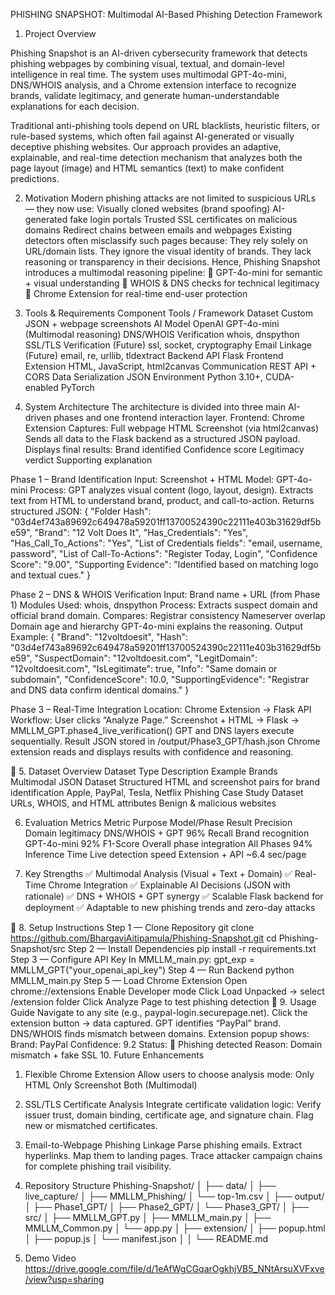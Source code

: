 PHISHING SNAPSHOT: Multimodal AI-Based Phishing Detection Framework
1. Project Overview

Phishing Snapshot is an AI-driven cybersecurity framework that detects phishing webpages by combining visual, textual, and domain-level intelligence in real time.
The system uses multimodal GPT-4o-mini, DNS/WHOIS analysis, and a Chrome extension interface to recognize brands, validate legitimacy, and generate human-understandable explanations for each decision.

Traditional anti-phishing tools depend on URL blacklists, heuristic filters, or rule-based systems, which often fail against AI-generated or visually deceptive phishing websites.
Our approach provides an adaptive, explainable, and real-time detection mechanism that analyzes both the page layout (image) and HTML semantics (text) to make confident predictions.

2. Motivation
Modern phishing attacks are not limited to suspicious URLs — they now use:
Visually cloned websites (brand spoofing)
AI-generated fake login portals
Trusted SSL certificates on malicious domains
Redirect chains between emails and webpages
Existing detectors often misclassify such pages because:
They rely solely on URL/domain lists.
They ignore the visual identity of brands.
They lack reasoning or transparency in their decisions.
Hence, Phishing Snapshot introduces a multimodal reasoning pipeline:
🔹 GPT-4o-mini for semantic + visual understanding
🔹 WHOIS & DNS checks for technical legitimacy
🔹 Chrome Extension for real-time end-user protection

3. Tools & Requirements
Component	Tools / Framework
Dataset	Custom JSON + webpage screenshots
AI Model	OpenAI GPT-4o-mini (Multimodal reasoning)
DNS/WHOIS Verification	whois, dnspython
SSL/TLS Verification (Future)	ssl, socket, cryptography
Email Linkage (Future)	email, re, urllib, tldextract
Backend API	Flask
Frontend Extension	HTML, JavaScript, html2canvas
Communication	REST API + CORS
Data Serialization	JSON
Environment	Python 3.10+, CUDA-enabled PyTorch

4. System Architecture
The architecture is divided into three main AI-driven phases and one frontend interaction layer.
Frontend: Chrome Extension
  Captures:
    Full webpage HTML
    Screenshot (via html2canvas)
  Sends all data to the Flask backend as a structured JSON payload.
Displays final results:
  Brand identified
  Confidence score
  Legitimacy verdict
  Supporting explanation

Phase 1 – Brand Identification
  Input: Screenshot + HTML
  Model: GPT-4o-mini
  Process:
    GPT analyzes visual content (logo, layout, design).
    Extracts text from HTML to understand brand, product, and call-to-action.
    Returns structured JSON:
    {
        "Folder Hash": "03d4ef743a89692c649478a59201ff13700524390c22111e403b31629df5be59",
        "Brand": "12 Volt Does It",
        "Has_Credentials": "Yes",
        "Has_Call_To_Actions": "Yes",
        "List of Credentials fields": "email, username, password",
        "List of Call-To-Actions": "Register Today, Login",
        "Confidence Score": "9.00",
        "Supporting Evidence": "Identified based on matching logo and textual cues."
    }

Phase 2 – DNS & WHOIS Verification
  Input: Brand name + URL (from Phase 1)
  Modules Used: whois, dnspython
  Process:
  Extracts suspect domain and official brand domain.
  Compares:
  Registrar consistency
  Nameserver overlap
  Domain age and hierarchy
  GPT-4o-mini explains the reasoning.
  Output Example:
    {
      "Brand": "12voltdoesit",
      "Hash": "03d4ef743a89692c649478a59201ff13700524390c22111e403b31629df5be59",
      "SuspectDomain": "12voltdoesit.com",
      "LegitDomain": "12voltdoesit.com",
      "IsLegitimate": true,
      "Info": "Same domain or subdomain",
      "ConfidenceScore": 10.0,
      "SupportingEvidence": "Registrar and DNS data confirm identical domains."
    }
    
Phase 3 – Real-Time Integration
Location: Chrome Extension → Flask API
Workflow:
  User clicks “Analyze Page.”
  Screenshot + HTML → Flask → MMLLM_GPT.phase4_live_verification()
  GPT and DNS layers execute sequentially.
  Result JSON stored in /output/Phase3_GPT/hash.json
  Chrome extension reads and displays results with confidence and reasoning.

🧾 5. Dataset Overview
Dataset Type	Description	Example Brands
Multimodal JSON Dataset	Structured HTML and screenshot pairs for brand identification	Apple, PayPal, Tesla, Netflix
Phishing Case Study Dataset	URLs, WHOIS, and HTML attributes	Benign & malicious websites

6. Evaluation Metrics
Metric	Purpose	Model/Phase	Result
Precision	Domain legitimacy	DNS/WHOIS + GPT	96%
Recall	Brand recognition	GPT-4o-mini	92%
F1-Score	Overall phase integration	All Phases	94%
Inference Time	Live detection speed	Extension + API	~6.4 sec/page

7. Key Strengths
✅ Multimodal Analysis (Visual + Text + Domain)
✅ Real-Time Chrome Integration
✅ Explainable AI Decisions (JSON with rationale)
✅ DNS + WHOIS + GPT synergy
✅ Scalable Flask backend for deployment
✅ Adaptable to new phishing trends and zero-day attacks

🚀 8. Setup Instructions
Step 1 — Clone Repository
git clone https://github.com/BhargaviAitipamula/Phishing-Snapshot.git
cd Phishing-Snapshot/src
Step 2 — Install Dependencies
pip install -r requirements.txt
Step 3 — Configure API Key
In MMLLM_main.py:
gpt_exp = MMLLM_GPT("your_openai_api_key")
Step 4 — Run Backend
python MMLLM_main.py
Step 5 — Load Chrome Extension
Open chrome://extensions
Enable Developer mode
Click Load Unpacked → select /extension folder
Click Analyze Page to test phishing detection
🧭 9. Usage Guide
Navigate to any site (e.g., paypal-login.securepage.net).
Click the extension button → data captured.
GPT identifies “PayPal” brand.
DNS/WHOIS finds mismatch between domains.
Extension popup shows:
Brand: PayPal
Confidence: 9.2
Status: 🚨 Phishing detected
Reason: Domain mismatch + fake SSL
10. Future Enhancements
  1. Flexible Chrome Extension
      Allow users to choose analysis mode:
      Only HTML
      Only Screenshot
      Both (Multimodal)
   2. SSL/TLS Certificate Analysis
      Integrate certificate validation logic:
      Verify issuer trust, domain binding, certificate age, and signature chain.
      Flag new or mismatched certificates.
   3. Email-to-Webpage Phishing Linkage
      Parse phishing emails.
      Extract hyperlinks.
      Map them to landing pages.
      Trace attacker campaign chains for complete phishing trail visibility.
11. Repository Structure
Phishing-Snapshot/
│
├── data/
│   ├── live_capture/
│   ├── MMLLM_Phishing/
│   └── top-1m.csv
│
├── output/
│   ├── Phase1_GPT/
│   ├── Phase2_GPT/
│   └── Phase3_GPT/
│
├── src/
│   ├── MMLLM_GPT.py
│   ├── MMLLM_main.py
│   ├── MMLLM_Common.py
│   └── app.py
│
├── extension/
│   ├── popup.html
│   ├── popup.js
│   └── manifest.json
│
│
└── README.md

12. Demo Video
https://drive.google.com/file/d/1eAfWgCGqarOgkhjVB5_NNtArsuXVFxve/view?usp=sharing
